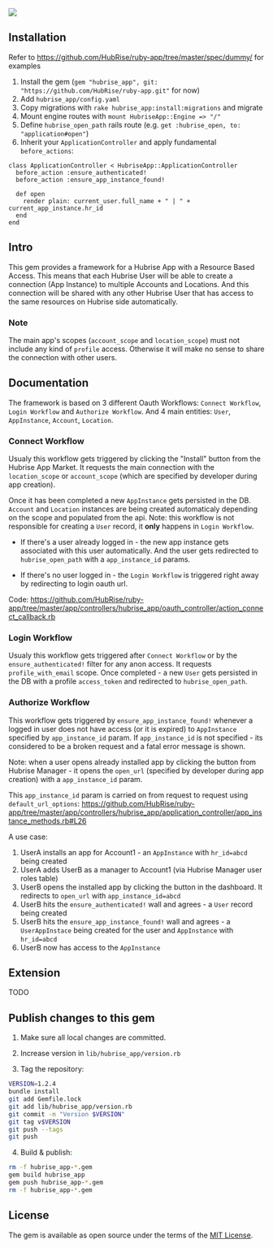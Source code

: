 ![](https://github.com/hubrise/ruby-app/workflows/spec/badge.svg)

## Installation

Refer to https://github.com/HubRise/ruby-app/tree/master/spec/dummy/ for examples

1. Install the gem (`gem "hubrise_app", git: "https://github.com/HubRise/ruby-app.git"` for now)
2. Add `hubrise_app/config.yaml`
3. Copy migrations with `rake hubrise_app:install:migrations` and migrate
4. Mount engine routes with `mount HubriseApp::Engine => "/"`
5. Define `hubrise_open_path` rails route (e.g. `get :hubrise_open, to: "application#open"`)
6. Inherit your `ApplicationController` and apply fundamental `before_actions`:

```
class ApplicationController < HubriseApp::ApplicationController
  before_action :ensure_authenticated!
  before_action :ensure_app_instance_found!

  def open
    render plain: current_user.full_name + " | " + current_app_instance.hr_id
  end
end
```

## Intro

This gem provides a framework for a Hubrise App with a Resource Based Access.
This means that each Hubrise User will be able to create a connection (App Instance) to multiple Accounts and Locations. And this connection will be shared with any other Hubrise User that has access to the same resources on Hubrise side automatically.

### Note

The main app's scopes (`account_scope` and `location_scope`) must not include any kind of `profile` access. Otherwise it will make no sense to share the connection with other users.

## Documentation

The framework is based on 3 different Oauth Workflows: `Connect Workflow`, `Login Workflow` and `Authorize Workflow`.
And 4 main entities: `User`, `AppInstance`, `Account`, `Location`.

### Connect Workflow

Usualy this workflow gets triggered by clicking the "Install" button from the Hubrise App Market.
It requests the main connection with the `location_scope` or `account_scope` (which are specified by developer during app creation).

Once it has been completed a new `AppInstance` gets persisted in the DB.
`Account` and `Location` instances are being created automaticaly depending on the scope and populated from the api.
Note: this workflow is not responsible for creating a `User` record, it **only** happens in `Login Workflow`.

- If there's a user already logged in - the new app instance gets associated with this user automatically. And the user gets redirected to `hubrise_open_path` with a `app_instance_id` params.

- If there's no user logged in - the `Login Workflow` is triggered right away by redirecting to login oauth url.

Code: https://github.com/HubRise/ruby-app/tree/master/app/controllers/hubrise_app/oauth_controller/action_connect_callback.rb

### Login Workflow

Usualy this workflow gets triggered after `Connect Workflow` or by the `ensure_authenticated!` filter for any anon access.
It requests `profile_with_email` scope.
Once completed - a new `User` gets persisted in the DB with a profile `access_token` and redirected to `hubrise_open_path`.

### Authorize Workflow

This workflow gets triggered by `ensure_app_instance_found!` whenever a logged in user does not have access (or it is expired) to `AppInstance` specified by `app_instance_id` param.
If `app_instance_id` is not specified - its considered to be a broken request and a fatal error message is shown.

Note: when a user opens already installed app by clicking the button from Hubrise Manager - it opens the `open_url` (specified by developer during app creation) with a `app_instance_id` param.

This `app_instance_id` param is carried on from request to request using `default_url_options`: https://github.com/HubRise/ruby-app/tree/master/app/controllers/hubrise_app/application_controller/app_instance_methods.rb#L26

A use case:

1. UserA installs an app for Account1 - an `AppInstance` with `hr_id=abcd` being created
2. UserA adds UserB as a manager to Account1 (via Hubrise Manager user roles table)
3. UserB opens the installed app by clicking the button in the dashboard. It redirects to `open_url` with `app_instance_id=abcd`
4. UserB hits the `ensure_authenticated!` wall and agrees - a `User` record being created
5. UserB hits the `ensure_app_instance_found!` wall and agrees - a `UserAppInstace` being created for the user and `AppInstance` with `hr_id=abcd`
6. UserB now has access to the `AppInstance`

## Extension

TODO

## Publish changes to this gem

1. Make sure all local changes are committed.

2. Increase version in `lib/hubrise_app/version.rb`

3. Tag the repository:

```bash
VERSION=1.2.4
bundle install
git add Gemfile.lock
git add lib/hubrise_app/version.rb
git commit -m "Version $VERSION"
git tag v$VERSION
git push --tags
git push
```

4. Build & publish:

```bash
rm -f hubrise_app-*.gem
gem build hubrise_app
gem push hubrise_app-*.gem
rm -f hubrise_app-*.gem
``` 

## License

The gem is available as open source under the terms of the [MIT License](https://opensource.org/licenses/MIT).
